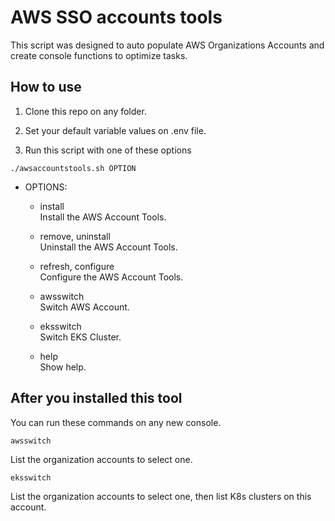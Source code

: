 # AWS SSO accounts tools
This script was designed to auto populate AWS Organizations Accounts and create console functions to optimize tasks.

## How to use

1. Clone this repo on any folder.

2. Set your default variable values on .env file.

3. Run this script with one of these options
```
./awsaccountstools.sh OPTION
```

* OPTIONS:
    * install<br />
    Install the AWS Account Tools.

    * remove, uninstall<br />
    Uninstall the AWS Account Tools.

    * refresh, configure<br />
    Configure the AWS Account Tools.

    * awsswitch<br />
    Switch AWS Account.

    * eksswitch<br />
    Switch EKS Cluster.

    * help<br />
    Show help.

## After you installed this tool

You can run these commands on any new console.

```
awsswitch
```
List the organization accounts to select one.
```
eksswitch
```
List the organization accounts to select one, then list K8s clusters on this account.